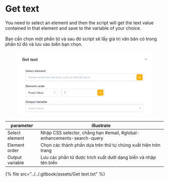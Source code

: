 # Get text

You need to select an element and then the script will get the text value contained in that element and  save to the variable of your choice.\
\
Bạn cần chọn một phần tử và sau đó script sẽ lấy giá trị văn bản có trong phần tử đó và lưu vào biến bạn chọn.

<figure><img src="../../.gitbook/assets/image (20).png" alt=""><figcaption></figcaption></figure>

| parameter       | illustrate                                                             |
| --------------- | ---------------------------------------------------------------------- |
| Select element  | Nhập CSS selector, chằng hạn #email, #global-enhancements-search-query |
| Element order   | Chọn các thành phần dựa trên thứ tự chúng xuất hiện trên trang         |
| Output variable | Lưu các phần tử được trích xuất dưới dạng biến và nhập tên biến        |

{% file src="../../.gitbook/assets/Get text.txt" %}
